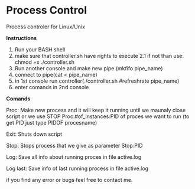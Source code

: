 # Process Control
Process controler for Linux/Unix


<b>Instructions</b>

1. Run your BASH shell
2. make sure that controller.sh have rights to execute
          2.1 if not than use: chmod +x  ./controller.sh
3. Run another console and make new pipe (mkfifo pipe_name)
4. connect to pipe(cat < pipe_name)
5. in 1st console run controller(./controller.sh #refreshrate pipe_name)
6. enter comands in 2nd console

<b>Comands</b>
<p>
Proc:
Make new process and it will keep it running until we maunaly close script or we use STOP
Proc:#of_instances:PID of proces we want to run  (to get PID just type PIDOF procesname)</p>
<p>Exit:
Shuts down script</p>
<p>Stop:
Stops process that we give as parameter
Stop:PID
</p><p>
Log:
Save all info about running proces in file active.log
</p>
<p>
Log last:
Save info of last running process in file active.log
</p>
<p>if you find any error or bugs feel free to contact me.</p>
